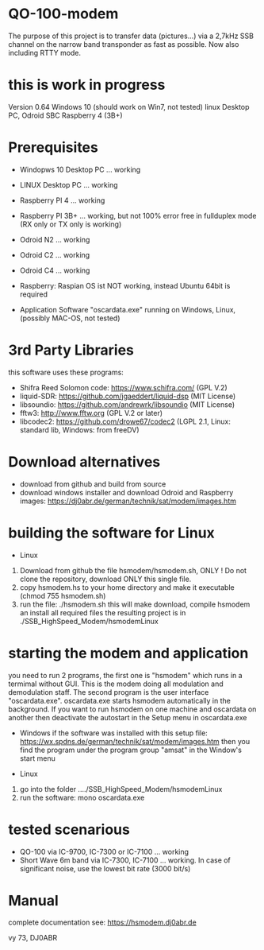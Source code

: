 # QO-100-modem
The purpose of this project is to transfer data (pictures...) via a 2,7kHz SSB channel on the narrow band transponder as fast as possible.
Now also including RTTY mode.

# this is work in progress
Version 0.64
Windows 10 (should work on Win7, not tested)
linux Desktop PC, 
Odroid SBC
Raspberry 4 (3B+)

# Prerequisites
* Windopws 10 Desktop PC ... working
* LINUX Desktop PC ... working
* Raspberry PI 4 ... working
* Raspberry PI 3B+ ... working, but not 100% error free in fullduplex mode (RX only or TX only is working)
* Odroid N2 ... working
* Odroid C2 ... working
* Odroid C4 ... working

* Raspberry: Raspian OS ist NOT working, instead Ubuntu 64bit is required

* Application Software "oscardata.exe" running on Windows, Linux, (possibly MAC-OS, not tested)

# 3rd Party Libraries
this software uses these programs:
* Shifra Reed Solomon code: https://www.schifra.com/ (GPL V.2)
* liquid-SDR: https://github.com/jgaeddert/liquid-dsp (MIT License)
* libsoundio: https://github.com/andrewrk/libsoundio (MIT License)
* fftw3: http://www.fftw.org (GPL V.2 or later)
* libcodec2: https://github.com/drowe67/codec2 (LGPL 2.1, Linux: standard lib, Windows: from freeDV)

# Download alternatives
* download from github and build from source
* download windows installer and download Odroid and Raspberry images:
https://dj0abr.de/german/technik/sat/modem/images.htm


# building the software for Linux
* Linux
1. Download from github the file hsmodem/hsmodem.sh, ONLY ! Do not clone the repository, download ONLY this single file.
2. copy hsmodem.hs to your home directory and make it executable (chmod 755 hsmodem.sh)
3. run the file:  ./hsmodem.sh
this will make download, compile hsmodem an install all required files
the resulting project is in ./SSB_HighSpeed_Modem/hsmodemLinux

# starting the modem and application

you need to run 2 programs, the first one is "hsmodem" which runs in a termimal without GUI. This is the modem doing all modulation and demodulation staff.
The second program is the user interface "oscardata.exe".
oscardata.exe starts hsmodem automatically in the background. If you want to run hsmodem on one machine and oscardata on another then deactivate the autostart in the Setup menu in oscardata.exe

* Windows
if the software was installed with this setup file: 
https://wx.spdns.de/german/technik/sat/modem/images.htm
then you find the program under the program group "amsat" in the Window's start menu

* Linux
1. go into the folder ..../SSB_HighSpeed_Modem/hsmodemLinux
2. run the software:  mono  oscardata.exe

# tested scenarious

* QO-100 via IC-9700, IC-7300 or IC-7100 ... working
* Short Wave 6m band via IC-7300, IC-7100 ... working. In case of significant noise, use the lowest bit rate (3000 bit/s)

# Manual

complete documentation see:
https://hsmodem.dj0abr.de

vy 73, DJ0ABR

